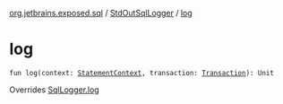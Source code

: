 [org.jetbrains.exposed.sql](../index.md) / [StdOutSqlLogger](index.md) / [log](.)

# log

`fun log(context: `[`StatementContext`](../../org.jetbrains.exposed.sql.statements/-statement-context/index.md)`, transaction: `[`Transaction`](../-transaction/index.md)`): Unit`

Overrides [SqlLogger.log](../-sql-logger/log.md)

